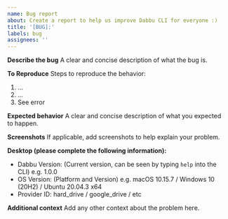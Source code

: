```yaml
---
name: Bug report
about: Create a report to help us improve Dabbu CLI for everyone :)
title: '[BUG]:'
labels: bug
assignees: ''
---
```


**Describe the bug**
A clear and concise description of what the bug is.

**To Reproduce**
Steps to reproduce the behavior:

1. ...
2. ...
3. See error

**Expected behavior**
A clear and concise description of what you expected to happen.

**Screenshots**
If applicable, add screenshots to help explain your problem.

**Desktop (please complete the following information):**

- Dabbu Version: (Current version, can be seen by typing `help` into the CLI) e.g. 1.0.0
- OS Version: (Platform and Version) e.g. macOS 10.15.7 / Windows 10 (20H2) / Ubuntu 20.04.3 x64
- Provider ID: hard_drive / google_drive / etc

**Additional context**
Add any other context about the problem here.
